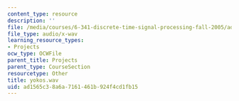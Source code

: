```yaml
---
content_type: resource
description: ''
file: /media/courses/6-341-discrete-time-signal-processing-fall-2005/ad1565c38a6a7161461b924f4cd1fb15_yokos.wav
file_type: audio/x-wav
learning_resource_types:
- Projects
ocw_type: OCWFile
parent_title: Projects
parent_type: CourseSection
resourcetype: Other
title: yokos.wav
uid: ad1565c3-8a6a-7161-461b-924f4cd1fb15
---
```

